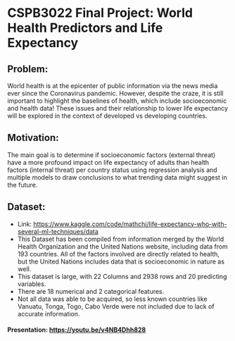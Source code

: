 # CSPB3022 Final Project: World Health Predictors and Life Expectancy

## Problem:
World health is at the epicenter of public information via the news media ever since the Coronavirus pandemic. 
However, despite the craze, it is still important to highlight the baselines of health, which include socioeconomic and health data! 
These issues and their relationship to lower life expectancy will be explored in the context of developed vs developing countries.

## Motivation:
The main goal is to determine if socioeconomic factors (external threat) have a more profound impact on life expectancy of adults than health factors (internal threat) 
per country status using regression analysis and multiple models to draw conclusions to what trending data might suggest in the future.

## Dataset:
- Link: https://www.kaggle.com/code/mathchi/life-expectancy-who-with-several-ml-techniques/data
- This Dataset has been compiled from information merged by the World Health Organization and the United Nations website, including data from 193 countries. All of the factors involved are directly related to health, but the United Nations includes data that is socioeconomic in nature as well.
- This dataset is large, with 22 Columns and 2938 rows and 20 predicting variables.
- There are 18 numerical and 2 categorical features.
- Not all data was able to be acquired, so less known countries like Vanuatu, Tonga, Togo, Cabo Verde were not included due to lack of accurate information.

#### Presentation: https://youtu.be/v4NB4Dhh828
